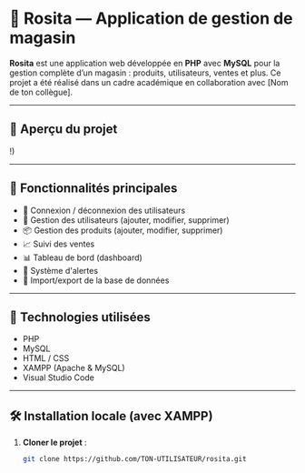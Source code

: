 # 🛒 Rosita — Application de gestion de magasin

**Rosita** est une application web développée en **PHP** avec **MySQL** pour la gestion complète d’un magasin : produits, utilisateurs, ventes et plus. Ce projet a été réalisé dans un cadre académique en collaboration avec [Nom de ton collègue].

---

## 📸 Aperçu du projet

!)

---

## 🚀 Fonctionnalités principales

- 🔐 Connexion / déconnexion des utilisateurs
- 👤 Gestion des utilisateurs (ajouter, modifier, supprimer)
- 📦 Gestion des produits (ajouter, modifier, supprimer)
- 📈 Suivi des ventes
- 📊 Tableau de bord (dashboard)
- 🔔 Système d'alertes
- 📁 Import/export de la base de données

---

## 🧰 Technologies utilisées

- PHP
- MySQL
- HTML / CSS
- XAMPP (Apache & MySQL)
- Visual Studio Code

---

## 🛠️ Installation locale (avec XAMPP)

1. **Cloner le projet** :
   ```bash
   git clone https://github.com/TON-UTILISATEUR/rosita.git

